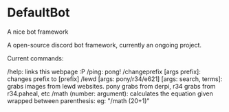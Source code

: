 # DefaultBot
A nice bot framework

A open-source discord bot framework, currently an ongoing project. 

Current commands:

/help: links this webpage :P
/ping: pong!
/changeprefix [args prefix]: changes prefix to [prefix]
/lewd [args: pony/r34/e621] [args: search, terms]: grabs images from lewd websites. pony grabs from derpi, r34 grabs from r34.paheal, etc
/math (number: argument): calculates the equation given wrapped between parenthesis: eg: "/math (20+1)"
